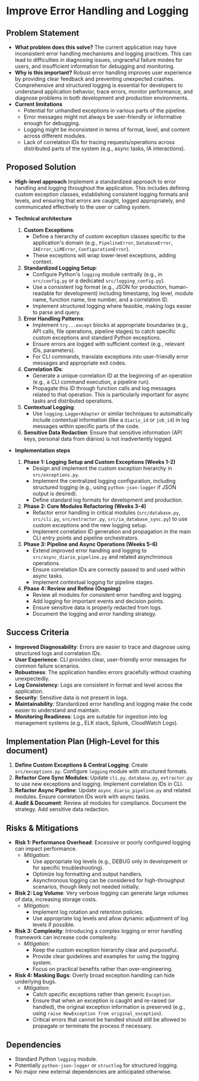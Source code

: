 # Improve Error Handling and Logging

## Problem Statement
- **What problem does this solve?**
  The current application may have inconsistent error handling mechanisms and logging practices. This can lead to difficulties in diagnosing issues, ungraceful failure modes for users, and insufficient information for debugging and monitoring.
- **Why is this important?**
  Robust error handling improves user experience by providing clear feedback and preventing unexpected crashes. Comprehensive and structured logging is essential for developers to understand application behavior, trace errors, monitor performance, and diagnose problems in both development and production environments.
- **Current limitations**
  - Potential for unhandled exceptions in various parts of the pipeline.
  - Error messages might not always be user-friendly or informative enough for debugging.
  - Logging might be inconsistent in terms of format, level, and content across different modules.
  - Lack of correlation IDs for tracing requests/operations across distributed parts of the system (e.g., async tasks, IA interactions).

## Proposed Solution
- **High-level approach**
  Implement a standardized approach to error handling and logging throughout the application. This includes defining custom exception classes, establishing consistent logging formats and levels, and ensuring that errors are caught, logged appropriately, and communicated effectively to the user or calling system.
- **Technical architecture**
  1.  **Custom Exceptions**:
      - Define a hierarchy of custom exception classes specific to the application's domain (e.g., `PipelineError`, `DatabaseError`, `IAError`, `LLMError`, `ConfigurationError`).
      - These exceptions will wrap lower-level exceptions, adding context.
  2.  **Standardized Logging Setup**:
      - Configure Python's `logging` module centrally (e.g., in `src/config.py` or a dedicated `src/logging_config.py`).
      - Use a consistent log format (e.g., JSON for production, human-readable for development) including timestamp, log level, module name, function name, line number, and a correlation ID.
      - Implement structured logging where feasible, making logs easier to parse and query.
  3.  **Error Handling Patterns**:
      - Implement `try...except` blocks at appropriate boundaries (e.g., API calls, file operations, pipeline stages) to catch specific custom exceptions and standard Python exceptions.
      - Ensure errors are logged with sufficient context (e.g., relevant IDs, parameters).
      - For CLI commands, translate exceptions into user-friendly error messages and appropriate exit codes.
  4.  **Correlation IDs**:
      - Generate a unique correlation ID at the beginning of an operation (e.g., a CLI command execution, a pipeline run).
      - Propagate this ID through function calls and log messages related to that operation. This is particularly important for async tasks and distributed operations.
  5.  **Contextual Logging**:
      - Use `logging.LoggerAdapter` or similar techniques to automatically include contextual information (like a `diario_id` or `job_id`) in log messages within specific parts of the code.
  6.  **Sensitive Data Redaction**: Ensure that sensitive information (API keys, personal data from diários) is not inadvertently logged.

- **Implementation steps**
  1.  **Phase 1: Logging Setup and Custom Exceptions (Weeks 1-2)**
      - Design and implement the custom exception hierarchy in `src/exceptions.py`.
      - Implement the centralized logging configuration, including structured logging (e.g., using `python-json-logger` if JSON output is desired).
      - Define standard log formats for development and production.
  2.  **Phase 2: Core Modules Refactoring (Weeks 3-4)**
      - Refactor error handling in critical modules (`src/database.py`, `src/cli.py`, `src/extractor.py`, `src/ia_database_sync.py`) to use custom exceptions and the new logging setup.
      - Implement correlation ID generation and propagation in the main CLI entry points and pipeline orchestrators.
  3.  **Phase 3: Pipeline and Async Operations (Weeks 5-6)**
      - Extend improved error handling and logging to `src/async_diario_pipeline.py` and related asynchronous operations.
      - Ensure correlation IDs are correctly passed to and used within async tasks.
      - Implement contextual logging for pipeline stages.
  4.  **Phase 4: Review and Refine (Ongoing)**
      - Review all modules for consistent error handling and logging.
      - Add logging for important events and decision points.
      - Ensure sensitive data is properly redacted from logs.
      - Document the logging and error handling strategy.

## Success Criteria
- **Improved Diagnosability**: Errors are easier to trace and diagnose using structured logs and correlation IDs.
- **User Experience**: CLI provides clear, user-friendly error messages for common failure scenarios.
- **Robustness**: The application handles errors gracefully without crashing unexpectedly.
- **Log Consistency**: Logs are consistent in format and level across the application.
- **Security**: Sensitive data is not present in logs.
- **Maintainability**: Standardized error handling and logging make the code easier to understand and maintain.
- **Monitoring Readiness**: Logs are suitable for ingestion into log management systems (e.g., ELK stack, Splunk, CloudWatch Logs).

## Implementation Plan (High-Level for this document)
1.  **Define Custom Exceptions & Central Logging**: Create `src/exceptions.py`. Configure `logging` module with structured formats.
2.  **Refactor Core Sync Modules**: Update `cli.py`, `database.py`, `extractor.py` to use new exceptions and logging. Implement correlation IDs in CLI.
3.  **Refactor Async Pipeline**: Update `async_diario_pipeline.py` and related modules. Ensure correlation IDs work with async tasks.
4.  **Audit & Document**: Review all modules for compliance. Document the strategy. Add sensitive data redaction.

## Risks & Mitigations
- **Risk 1: Performance Overhead**: Excessive or poorly configured logging can impact performance.
  - *Mitigation*:
    - Use appropriate log levels (e.g., DEBUG only in development or for specific troubleshooting).
    - Optimize log formatting and output handlers.
    - Asynchronous logging can be considered for high-throughput scenarios, though likely not needed initially.
- **Risk 2: Log Volume**: Very verbose logging can generate large volumes of data, increasing storage costs.
  - *Mitigation*:
    - Implement log rotation and retention policies.
    - Use appropriate log levels and allow dynamic adjustment of log levels if possible.
- **Risk 3: Complexity**: Introducing a complex logging or error handling framework can increase code complexity.
  - *Mitigation*:
    - Keep the custom exception hierarchy clear and purposeful.
    - Provide clear guidelines and examples for using the logging system.
    - Focus on practical benefits rather than over-engineering.
- **Risk 4: Masking Bugs**: Overly broad exception handling can hide underlying bugs.
  - *Mitigation*:
    - Catch specific exceptions rather than generic `Exception`.
    - Ensure that when an exception is caught and re-raised (or handled), the original exception information is preserved (e.g., using `raise NewException from original_exception`).
    - Critical errors that cannot be handled should still be allowed to propagate or terminate the process if necessary.

## Dependencies
- Standard Python `logging` module.
- Potentially `python-json-logger` or `structlog` for structured logging.
- No major new external dependencies are anticipated otherwise.
